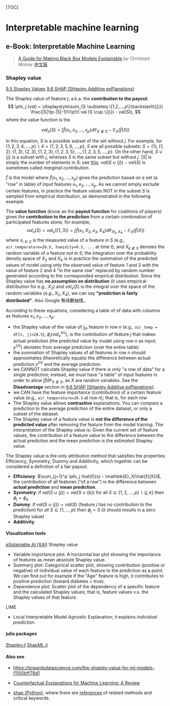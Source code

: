 [TOC]

# Interpretable machine learning

## e-Book: Interpretable Machine Learning
> [A Guide for Making Black Box Models Explainable](https://christophm.github.io/interpretable-ml-book/) *by* Christoph Molnar
> [中文版](https://medium.com/ai-academy-taiwan/%E5%8F%AF%E8%A7%A3%E9%87%8B-ai-xai-%E7%B3%BB%E5%88%97-shap-2c600b4bdc9e)

### Shapley value
[9.5 Shapley Values](https://christophm.github.io/interpretable-ml-book/shapley.html#shapley)
[9.6 SHAP (SHapley Additive exPlanations)](https://christophm.github.io/interpretable-ml-book/shap.html)

The Shapley value of feature $j$; a.k.a. the **contribution to the payout**:
$$
\phi_j (val) = \displaystyle\sum_{S \subseteq \{1,2,...,p\}\backslash\{j\}} \frac{|S|!(p-|S|-1)!}{p!}( val (S \cup \{j\}) - val(S)),
$$
where the value function is the 

$$
val_x(S) = \displaystyle\int \hat{f} (x_1, x_2, ...,x_p) d\mathbb{P}_{X\notin S} - \mathbb{E}_X (\hat{f}(X))
$$

In this equation, $S$ is a possible subset of the set without $j$. For example, for $\{1,2,3,4,...,p\} \backslash {4} = \{1,2,3,5,6,...,p\}$, $S$ are all possible subsets: $S = \{1\}, \{1,2\}, \{1,3\},\{2,3\},\{1,2,3\},\{1,2,3,5\},...,\{1,2,3,5,...,p\}$.
On the other hand, $S \cup \{j\}$ is a subset with $j$, whereas $S$ is the same subset but without $j$. 
$|S|$ is simply the number of elements in $S$; see [this](https://www.quora.com/What-is-the-absolute-value-of-a-set).
$val (S \cup \{j\}) - val(S)$ is sometimes called *marginal contribution*.

$\hat{f}$ is the model where $\hat{f}(x_1, x_2, ..., x_p)$ gives the prediction based on a set (a "row" in table) of input features $x_1, x_2, ..., x_p$. As we cannot simply exclude certain features, in practice the feature values NOT in the subset $S$ is sampled from empirical distribution, as demonstrated in the following example.

The **value function** (know as the **payout function** for coalitions of players) gives the **contribution to the prediction** from a certain combination of participated features alone, for example, 
$$
val_x(S) =val_x(\{1,3\}) = \displaystyle\int \hat{f} (x_1, X_2, x_3,X_4) d\mathbb{P}_{X_2, X_4} - \mathbb{E}_X (\hat{f}(X))
$$
where $x_{i\in S}$ is the measured value of a feature *in* $S$ (e.g., `air_temperature=20.5, humidity=0.3, ...` at time $t$), and $X_{k\notin S}$ denotes the random variable of a feature *not in* $S$; the integration over the probability density space of $X_2$ and $X_4$ is in practice the summation of the predicted values of model using only the observed value of feature 1 and 3 with the value of feature 2 and 4 "in the same row" replaced by random number generated according to the corresponded empirical distribution.
Since the Shapley value has **no assumption on distribution** (it uses empirical distribution for e.g., $X_2$) and $val_x(S)$ is the integral over the space of the random variables ($e.g., X_2, X_4$), we can say **"prediction is fairly distributed"**. Also Google 無母數抽樣。


According to these equations, considering a table of of data with columns as features $x_1, x_2, ...,x_p$:
- the Shapley value of the value of $j_{th}$ feature in row $n$ (e.g., `air_temp = df[n, j]=20.5`), $\phi_j (val_{x}^{(n)})$, is the contribution of feature $j$ that makes actual prediction (the predicted value by model using row $n$ as input; $y^{(n)}$) deviates from average prediction (over the entire table).
- the summation of Shapley values of all features in row $n$ should approximates (theoretically equals) the difference between actual prediction $y^{(n)}$ and the average prediction.
- we CANNOT calculate Shapley value if there is only "a row of data" for a single prediction; instead, we must have "a table" of input features in order to allow $\int\hat{f}d\mathbb{P}_{X\notin S}$, as $X$ are random variables. See the **Disadvantage** section in [9.6 SHAP (SHapley Additive exPlanations)](https://christophm.github.io/interpretable-ml-book/shap.html).
- we CAN have the feature importance (contribution) of a certain feature value (e.g., `air_temperature=20.5` at row $n$); that is, for each row 
- The Shapley value allows **contrastive** explanations. You can compare a prediction to the average prediction of the entire dataset, or only a subset of the dataset.
- The Shapley value of a feature value is **not the difference of the predicted value** after removing the feature from the model training. The interpretation of the Shapley value is: Given the current set of feature values, the contribution of a feature value to the difference between the actual prediction and the mean prediction is the estimated Shapley value.

The Shapley value is the only attribution method that satisfies the properties Efficiency, Symmetry, Dummy and Additivity, which together can be considered a definition of a fair payout.
- **Efficiency**: $\sum_{j=1}^p \phi_j \hat{f}(x) - \mathbb{E}_X(\hat{f}(X))$, the contribution of all features ("of a row") is the difference between **actual prediction** and **mean prediction**.
- **Symmetry**: if $val(S\cup\{j\}) = val(S\cup\{k\})$ for all $S \subseteq \{1,2,...,p\}\backslash\{j, k\}$ then $\phi_j = \phi_k$
- **Dummy**: if $val(S\cup \{j\}) = val(S)$ (feature $j$ has no contribution to the prediction) for all $S \subseteq \{1,...,p\}$ then $\phi_j = 0$ (it should results in a zero Shapley value)
- **Additivity**


#### Visualization tools
[eXplainable AI (XAI)](https://towardsdatascience.com/explainable-ai-xai-lime-shap-two-great-candidates-to-help-you-explain-your-machine-learning-a95536a46c4e)
Shapley value
- Variable importance plot: A horizontal bar plot showing the importance of features as mean absolute Shapley value.
- Summary plot: Categorical scatter plot, showing contribution (positive or negative) of individual value of each feature to the prediction as a point. We can find out for example if the "Age" feature is high, it contributes to positive prediction (toward diabetes = true).
- Dependence plot: Scatter plot of the dependency of a specific feature and the calculated Shapley values; that is, feature values v.s. the Shapley values of that feature.

LIME
- Local Interpretable Model Agnostic Explanation; it explains *individual prediction*.

#### julia packages
[Shapley.jl](https://expandingman.gitlab.io/Shapley.jl/)
[ShapML.jl](https://github.com/nredell/ShapML.jl)

#### Also see
- https://towardsdatascience.com/the-shapley-value-for-ml-models-f1100bff78d1

- [Counterfactual Explanations for Machine Learning: A Review](https://arxiv.org/pdf/2010.10596.pdf)

- [shap (Python)](https://github.com/slundberg/shap); where there are [references](https://github.com/slundberg/shap#citations) of related methods and critical keywords.